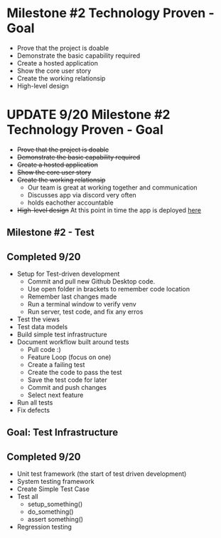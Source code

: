 
# Milestone #2 Technology Proven - Goal

* Prove that the project is doable
* Demonstrate the basic capability required
* Create a hosted application
* Show the core user story
* Create the working relationsip
* High-level design

# UPDATE 9/20 Milestone #2 Technology Proven - Goal

* ~~Prove that the project is doable~~
* ~~Demonstrate the basic capability required~~
* ~~Create a hosted application~~
* ~~Show the core user story~~
* ~~Create the working relationsip~~
  * Our team is great at working together and communication
  * Discusses app via discord very often
  * holds eachother accountable
* ~~High-level design~~
At this point in time the app is deployed [here](https://capture350.herokuapp.com/) 

## Milestone #2 - Test
## Completed 9/20 
* Setup for Test-driven development
  * Commit and pull new Github Desktop code.
  * Use open folder in brackets to remember code location
  * Remember last changes made
  * Run a terminal window to verify venv
  * Run server, test code, and fix any erros
* Test the views
* Test data models
* Build simple test infrastructure
* Document workflow built around tests
  * Pull code :) 
  * Feature Loop (focus on one)
   * Create a failing test
   * Create the code to pass the test
   * Save the test code for later
   * Commit and push changes
   * Select next feature
* Run all tests
* Fix defects
  

## Goal: Test Infrastructure
## Completed 9/20
* Unit test framework (the start of test driven development)
* System testing framework 
 * Create Simple Test Case
 * Test all
   * setup_something()
   * do_something()
   * assert something()
* Regression testing
